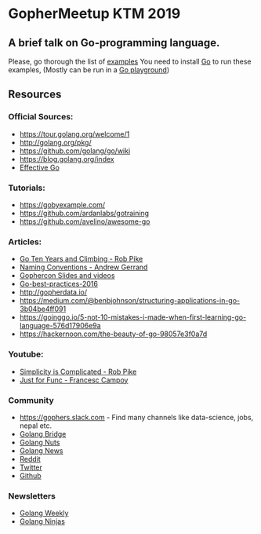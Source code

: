 # GopherMeetup KTM 2019
## A brief talk on Go-programming language.

Please, go thorough the list of [examples](https://github.com/aarjan/go-talk/tree/master/examples)
You need to install [Go](https://golang.org/dl/) to run these examples, (Mostly can be run in a [Go playground](play.golang.org))

## Resources
### Official Sources:

-   https://tour.golang.org/welcome/1
-   http://golang.org/pkg/
-   https://github.com/golang/go/wiki
-   https://blog.golang.org/index
-   [Effective Go](https://golang.org/doc/effective_go.html)

### Tutorials:

-   https://gobyexample.com/
-   https://github.com/ardanlabs/gotraining
-   https://github.com/avelino/awesome-go


### Articles:

-   [Go Ten Years and Climbing - Rob Pike](https://commandcenter.blogspot.com/2017/09/go-ten-years-and-climbing.html)
-   [Naming Conventions - Andrew Gerrand](https://talks.golang.org/2014/names.slide#19)
-   [Gophercon Slides and videos](https://github.com/gophercon)
-   [Go-best-practices-2016](https://peter.bourgon.org/go-best-practices-2016/#repository-structure)
-   http://gopherdata.io/
-   https://medium.com/@benbjohnson/structuring-applications-in-go-3b04be4ff091
-   https://goinggo.io/5-not-10-mistakes-i-made-when-first-learning-go-language-576d17906e9a
-   https://hackernoon.com/the-beauty-of-go-98057e3f0a7d

### Youtube:

-   [Simplicity is Complicated - Rob Pike](https://www.youtube.com/watch?v=rFejpH_tAHM)
-   [Just for Func - Francesc Campoy](https://www.youtube.com/channel/UC_BzFbxG2za3bp5NRRRXJSw)

### Community

-   https://gophers.slack.com - Find many channels like data-science, jobs, nepal
    etc.
-   [Golang Bridge](https://golangbridge.com)
-   [Golang Nuts](https://groups.google.com/forum/#!forum/golang-nuts)
-   [Golang News](https://golangnews.com/)
-   [Reddit](https://www.reddit.com/r/golang/)
-   [Twitter](https://twitter.com/golang)
-   [Github](https://twitter.com/golang)

### Newsletters
-   [Golang Weekly](https://golangweekly.com)
-   [Golang Ninjas](https://www.getrevue.co/profile/golang-jexia)
